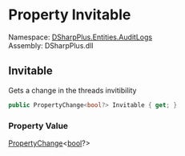 # Property Invitable

Namespace: [DSharpPlus.Entities.AuditLogs](DSharpPlus.Entities.AuditLogs.md)  
Assembly: DSharpPlus.dll

## <a id="DSharpPlus_Entities_AuditLogs_DiscordAuditLogThreadEventEntry_Invitable"></a>Invitable

Gets a change in the threads invitibility

```csharp
public PropertyChange<bool?> Invitable { get; }
```

### Property Value

[PropertyChange](DSharpPlus.Entities.AuditLogs.PropertyChange\-1.md)<[bool](https://learn.microsoft.com/dotnet/api/system.boolean)?\>

